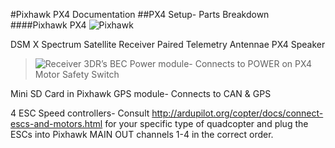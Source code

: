 #Pixhawk PX4 Documentation
##PX4 Setup- Parts Breakdown
####Pixhawk PX4 
![Pixhawk](https://github.com/olinrobotics/olinrobotics.github.io/blob/master/images/Pixhawk.png)

DSM X Spectrum Satellite Receiver	Paired Telemetry Antennae   PX4 Speaker
>![Receiver](https://github.com/olinrobotics/olinrobotics.github.io/blob/master/images/Receiver.png)
3DR’s BEC Power module- Connects to POWER on PX4	Motor Safety Switch

      
Mini SD Card in Pixhawk				 GPS module- Connects to CAN & GPS
 
4 ESC Speed controllers- Consult http://ardupilot.org/copter/docs/connect-escs-and-motors.html for your specific type of quadcopter and plug the ESCs into Pixhawk MAIN OUT channels 1-4 in the correct order.

